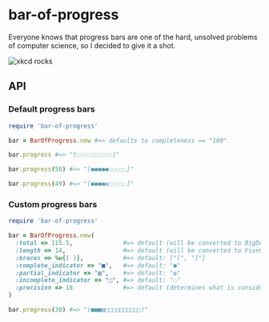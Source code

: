 # bar-of-progress

Everyone knows that progress bars are one of the hard, unsolved problems of computer science, so I decided to give it a shot.

![xkcd rocks](http://imgs.xkcd.com/comics/estimation.png)

## API

### Default progress bars

``` ruby
require 'bar-of-progress'

bar = BarOfProgress.new #=> defaults to completeness == "100"  

bar.progress #=> "[◌◌◌◌◌◌◌◌◌◌]"

bar.progress(50) #=> "[●●●●●◌◌◌◌◌]"

bar.progress(49) #=> "[●●●●◍◌◌◌◌◌]"
```

### Custom progress bars

``` ruby
require 'bar-of-progress'

bar = BarOfProgress.new(
  :total => 115.5,              #=> default (will be converted to BigDecimal): 100
  :length => 14,                #=> default (will be converted to Fixnum): 10
  :braces => %w{( )},           #=> default: ["[", "]"]
  :complete_indicator => "■",   #=> default: "●"
  :partial_indicator => "▤",    #=> default: "◍"
  :incomplete_indicator => "□", #=> default: "◌"
  :precision => 18              #=> default (determines what is considered 'partial'): 20
)

bar.progress(30) #=> "(■■■▤□□□□□□□□□□)"

```
